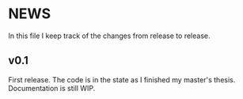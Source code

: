 # NEWS

In this file I keep track of the changes from release to release.

## v0.1

First release. The code is in the state as I finished my master's thesis.
Documentation is still WIP.
